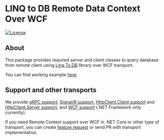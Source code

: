 # LINQ to DB Remote Data Context Over WCF<!-- omit in toc -->

[![License](https://img.shields.io/github/license/linq2db/linq2db)](MIT-LICENSE.txt)

## About

This package provides required server and client classes to query database from remote client using [Linq To DB](https://github.com/linq2db/linq2db) library over WCF transport.

You can find working example [here](https://github.com/linq2db/linq2db/tree/master/Examples\Remote\Wcf).

## Support and other transports

We provide
[gRPC support](https://www.nuget.org/packages/linq2db.Remote.gRPC),
[Signal/R support](https://www.nuget.org/packages/linq2db.Remote.SignalR),
[HttpClient.Client support](https://www.nuget.org/packages/linq2db.Remote.HttpClient.Client) and
[HttpClient.Server support](https://www.nuget.org/packages/linq2db.Remote.HttpClient.Server),
and [WCF support](https://www.nuget.org/packages/linq2db.Remote.Wcf) (.NET Framework only currently).

If you need Remote Context support over WCF in .NET Core or other type of transport, you can create [feature request](https://github.com/linq2db/linq2db/issues/new) or send PR with transport implementation.
